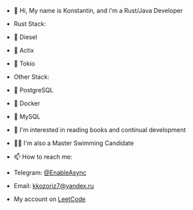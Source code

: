 - 👋 Hi, My name is Konstantin, and i'm a Rust/Java Developer
- Rust Stack:
- 📌 Diesel
- 📌 Actix
- 📌 Tokio
- Other Stack:
- 📌 PostgreSQL
- 📌 Docker
- 📌 MySQL
- 👀 I'm interested in reading books and continual development
- 🏊‍♂️ I'm also a Master Swimming Candidate 
- 📫 How to reach me:
- Telegram: [@EnableAsync](https://t.me/EnableAsync)
- Email: kkozoriz7@yandex.ru

- My account on [LeetCode](https://leetcode.com/Slivmen/)
